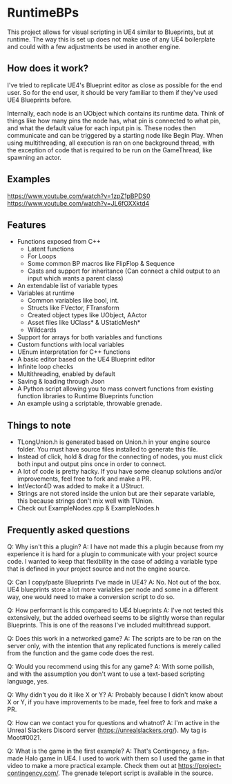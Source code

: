 # RuntimeBPs
This project allows for visual scripting in UE4 similar to Blueprints, but at runtime. The way this is set up does not make use of any UE4 boilerplate and could with a few adjustments be used in another engine.

## How does it work?
I've tried to replicate UE4's Blueprint editor as close as possible for the end user. So for the end user, it should be very familiar to them if they've used UE4 Blueprints before.

Internally, each node is an UObject which contains its runtime data. Think of things like how many pins the node has, what pin is connected to what pin, and what the default value for each input pin is. These nodes then communicate and can be triggered by a starting node like Begin Play. When using multithreading, all execution is ran on one background thread, with the exception of code that is required to be run on the GameThread, like spawning an actor.

## Examples
https://www.youtube.com/watch?v=1zpZ1pBPDS0
https://www.youtube.com/watch?v=JL6fOXXktd4

## Features
- Functions exposed from C++
	- Latent functions
	- For Loops
	- Some common BP macros like FlipFlop & Sequence
	- Casts and support for inheritance (Can connect a child output to an input which wants a parent class)
- An extendable list of variable types
- Variables at runtime
	- Common variables like bool, int.
	- Structs like FVector, FTransform
	- Created object types like UObject, AActor
	- Asset files like UClass* & UStaticMesh*
	- Wildcards
- Support for arrays for both variables and functions
- Custom functions with local variables
- UEnum interpretation for C++ functions
- A basic editor based on the UE4 Blueprint editor
- Infinite loop checks
- Multithreading, enabled by default
- Saving & loading through Json
- A Python script allowing you to mass convert functions from existing function libraries to Runtime Blueprints function
- An example using a scriptable, throwable grenade.

## Things to note ##
- TLongUnion.h is generated based on Union.h in your engine source folder. You must have source files installed to generate this file.
- Instead of click, hold & drag for the connecting of nodes, you must click both input and output pins once in order to connect.
- A lot of code is pretty hacky. If you have some cleanup solutions and/or improvements, feel free to fork and make a PR.
- IntVector4D was added to make it a UStruct.
- Strings are not stored inside the union but are their separate variable, this because strings don't mix well with TUnion.
- Check out ExampleNodes.cpp & ExampleNodes.h 

## Frequently asked questions
Q: Why isn't this a plugin?
A: I have not made this a plugin because from my experience it is hard for a plugin to communicate with your project source code. I wanted to keep that flexibility in the case of adding a variable type that is defined in your project source and not the engine source.

Q: Can I copy/paste Blueprints I've made in UE4?
A: No. Not out of the box. UE4 blueprints store a lot more variables per node and some in a different way, one would need to make a conversion script to do so.

Q: How performant is this compared to UE4 blueprints
A: I've not tested this extensively, but the added overhead seems to be slightly worse than regular Blueprints. This is one of the reasons I've included multithread support.

Q: Does this work in a networked game?
A: The scripts are to be ran on the server only, with the intention that any replicated functions is merely called from the function and the game code does the rest.

Q: Would you recommend using this for any game?
A: With some pollish, and with the assumption you don't want to use a text-based scripting language, yes.

Q: Why didn't you do it like X or Y?
A: Probably because I didn't know about X or Y, if you have improvements to be made, feel free to fork and make a PR.

Q: How can we contact you for questions and whatnot?
A: I'm active in the Unreal Slackers Discord server (https://unrealslackers.org/). My tag is Moot#0021.

Q: What is the game in the first example?
A: That's Contingency, a fan-made Halo game in UE4. I used to work with them so I used the game in that video to make a more practical example. Check them out at https://project-contingency.com/. The grenade teleport script is available in the source.
